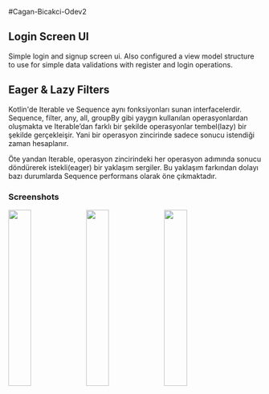 #Cagan-Bicakci-Odev2

## Login Screen UI

Simple login and signup screen ui.
Also configured a view model structure to use for simple data validations with register and login operations.

## Eager & Lazy Filters

Kotlin'de Iterable ve Sequence aynı fonksiyonları sunan interfacelerdir. Sequence, filter, any, all, groupBy gibi yaygın kullanılan operasyonlardan oluşmakta ve Iterable’dan farklı bir şekilde operasyonlar tembel(lazy) bir şekilde gerçekleişir. Yani bir operasyon zincirinde sadece sonucu istendiği zaman hesaplanır.

Öte yandan Iterable, operasyon zincirindeki her operasyon adımında sonucu döndürerek istekli(eager) bir yaklaşım sergiler. Bu yaklaşım farkından dolayı bazı durumlarda Sequence performans olarak öne çıkmaktadır.

### Screenshots


<p float="left">
  <img src="https://user-images.githubusercontent.com/44499663/188262323-340fce75-ccb7-44c8-aa0b-1c422c0bed35.png" width="30%" height="30%"/>
  <img src="https://user-images.githubusercontent.com/44499663/188262317-b78ea5de-105a-45ae-ba96-5c3fc1c1ba5d.png" width="30%" height="30%"/>
  <img src="https://user-images.githubusercontent.com/44499663/188262320-f4b6f6bf-4b6f-4746-b6f3-056ffd8dd8fe.png" width="30%" height="30%"/>
</p>

